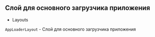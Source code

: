 ## Слой для основного загрузчика приложения

- Layouts

`AppLoaderLayout` - Слой для основного загрузчика приложения
